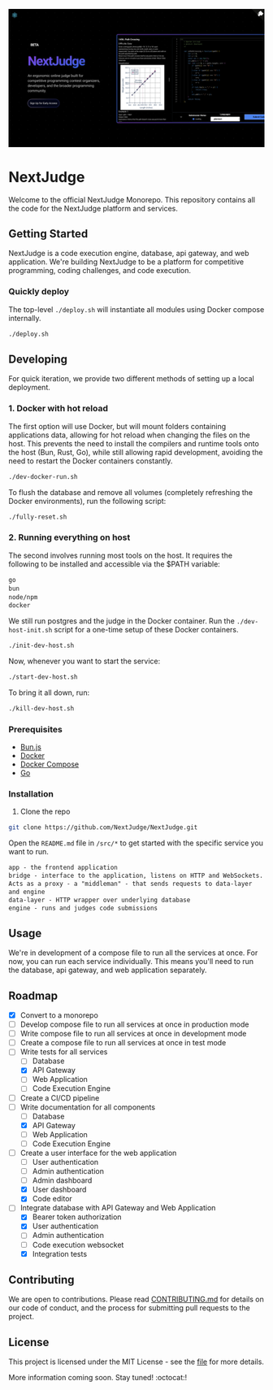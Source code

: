 ![Preview Image](images/nextjudge.png)

# NextJudge

Welcome to the official NextJudge Monorepo. This repository contains all the code for the NextJudge platform and services.

## Getting Started

NextJudge is a code execution engine, database, api gateway, and web application. We're building NextJudge to be a platform for competitive programming, coding challenges, and code execution.

### Quickly deploy

The top-level `./deploy.sh` will instantiate all modules using Docker compose internally.

```sh
./deploy.sh
```

## Developing

For quick iteration, we provide two different methods of setting up a local deployment.

### 1. Docker with hot reload

The first option will use Docker, but will mount folders containing applications data, allowing for hot reload when changing the files on the host. This prevents the need to install the compilers and runtime tools onto the host (Bun, Rust, Go), while still allowing rapid development, avoiding the need to restart the Docker containers constantly.

```sh
./dev-docker-run.sh
```

To flush the database and remove all volumes (completely refreshing the Docker environments), run the following script:

```sh
./fully-reset.sh
```

### 2. Running everything on host

The second involves running most tools on the host. It requires the following to be installed and accessible via the $PATH variable:

```sh
go
bun
node/npm
docker
```

We still run postgres and the judge in the Docker container. Run the `./dev-host-init.sh` script for a one-time setup of these Docker containers.

```sh
./init-dev-host.sh
```

Now, whenever you want to start the service:
```sh
./start-dev-host.sh
```

To bring it all down, run:
```sh
./kill-dev-host.sh
```




### Prerequisites

- [Bun.js](https://bun.sh/)
- [Docker](https://www.docker.com/)
- [Docker Compose](https://docs.docker.com/compose/)
- [Go](https://golang.org/)

### Installation

1. Clone the repo
```sh
git clone https://github.com/NextJudge/NextJudge.git
```

Open the `README.md` file in `/src/*` to get started with the specific service you want to run.
```
app - the frontend application
bridge - interface to the application, listens on HTTP and WebSockets. Acts as a proxy - a "middleman" - that sends requests to data-layer and engine
data-layer - HTTP wrapper over underlying database
engine - runs and judges code submissions
```

## Usage

We're in development of a compose file to run all the services at once. For now, you can run each service individually. This means you'll need to run the database, api gateway, and web application separately.

## Roadmap

- [x] Convert to a monorepo
- [ ] Develop compose file to run all services at once in production mode
- [ ] Write compose file to run all services at once in development mode
- [ ] Create a compose file to run all services at once in test mode
- [ ] Write tests for all services
  - [ ] Database
  - [x] API Gateway
  - [ ] Web Application
  - [ ] Code Execution Engine
- [ ] Create a CI/CD pipeline
- [ ] Write documentation for all components
  - [ ] Database
  - [x] API Gateway
  - [ ] Web Application
  - [ ] Code Execution Engine
- [ ] Create a user interface for the web application
  - [ ] User authentication
  - [ ] Admin authentication
  - [ ] Admin dashboard
  - [x] User dashboard
  - [x] Code editor
- [ ] Integrate database with API Gateway and Web Application
  - [x] Bearer token authorization
  - [x] User authentication
  - [ ] Admin authentication
  - [ ] Code execution websocket
  - [x] Integration tests

## Contributing

We are open to contributions. Please read [CONTRIBUTING.md](/CONTRIBUTING.md) for details on our code of conduct, and the process for submitting pull requests to the project.

## License

This project is licensed under the MIT License - see the [file](/LICENSE) for more details.

More information coming soon. Stay tuned! :octocat:!
